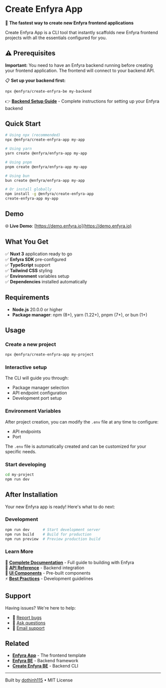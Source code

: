 # Create Enfyra App

🚀 **The fastest way to create new Enfyra frontend applications**

Create Enfyra App is a CLI tool that instantly scaffolds new Enfyra frontend projects with all the essentials configured for you.

## ⚠️ Prerequisites

**Important:** You need to have an Enfyra backend running before creating your frontend application. The frontend will connect to your backend API.

📋 **Set up your backend first:**
```bash
npx @enfyra/create-enfyra-be my-backend
```

👉 **[Backend Setup Guide](https://www.npmjs.com/package/@enfyra/create-enfyra-be)** - Complete instructions for setting up your Enfyra backend

## Quick Start

```bash
# Using npx (recommended)
npx @enfyra/create-enfyra-app my-app

# Using yarn
yarn create @enfyra/enfyra-app my-app

# Using pnpm  
pnpm create @enfyra/enfyra-app my-app

# Using bun
bun create @enfyra/enfyra-app my-app

# Or install globally
npm install -g @enfyra/create-enfyra-app
create-enfyra-app my-app
```

## Demo

🌐 **Live Demo**: [https://demo.enfyra.io](https://demo.enfyra.io)

## What You Get

✅ **Nuxt 3** application ready to go  
✅ **Enfyra SDK** pre-configured  
✅ **TypeScript** support  
✅ **Tailwind CSS** styling  
✅ **Environment** variables setup  
✅ **Dependencies** installed automatically  

## Requirements

- **Node.js** 20.0.0 or higher
- **Package manager**: npm (8+), yarn (1.22+), pnpm (7+), or bun (1+)

## Usage

### Create a new project
```bash
npx @enfyra/create-enfyra-app my-project
```

### Interactive setup
The CLI will guide you through:
- Package manager selection
- API endpoint configuration  
- Development port setup

### Environment Variables
After project creation, you can modify the `.env` file at any time to configure:
- API endpoints
- Port

The `.env` file is automatically created and can be customized for your specific needs.

### Start developing
```bash
cd my-project
npm run dev
```

## After Installation

Your new Enfyra app is ready! Here's what to do next:

### Development
```bash
npm run dev      # Start development server
npm run build    # Build for production
npm run preview  # Preview production build
```

### Learn More

📖 **[Complete Documentation](https://github.com/dothinh115/enfyra-app#readme)** - Full guide to building with Enfyra  
🔧 **[API Reference](https://github.com/dothinh115/enfyra-app/blob/main/docs/API.md)** - Backend integration  
🎨 **[UI Components](https://github.com/dothinh115/enfyra-app/blob/main/docs/COMPONENTS.md)** - Pre-built components  
⚡ **[Best Practices](https://github.com/dothinh115/enfyra-app/blob/main/docs/BEST_PRACTICES.md)** - Development guidelines  

## Support

Having issues? We're here to help:

- 🐛 [Report bugs](https://github.com/dothinh115/create-enfyra-app/issues)
- 💬 [Ask questions](https://github.com/dothinh115/enfyra-app/discussions)
- 📧 [Email support](mailto:dothinh115@gmail.com)

## Related

- **[Enfyra App](https://github.com/dothinh115/enfyra-app)** - The frontend template
- **[Enfyra BE](https://github.com/dothinh115/enfyra_be)** - Backend framework
- **[Create Enfyra BE](https://github.com/dothinh115/create-enfyra-be)** - Backend CLI

---

Built by [dothinh115](https://github.com/dothinh115) • MIT License
